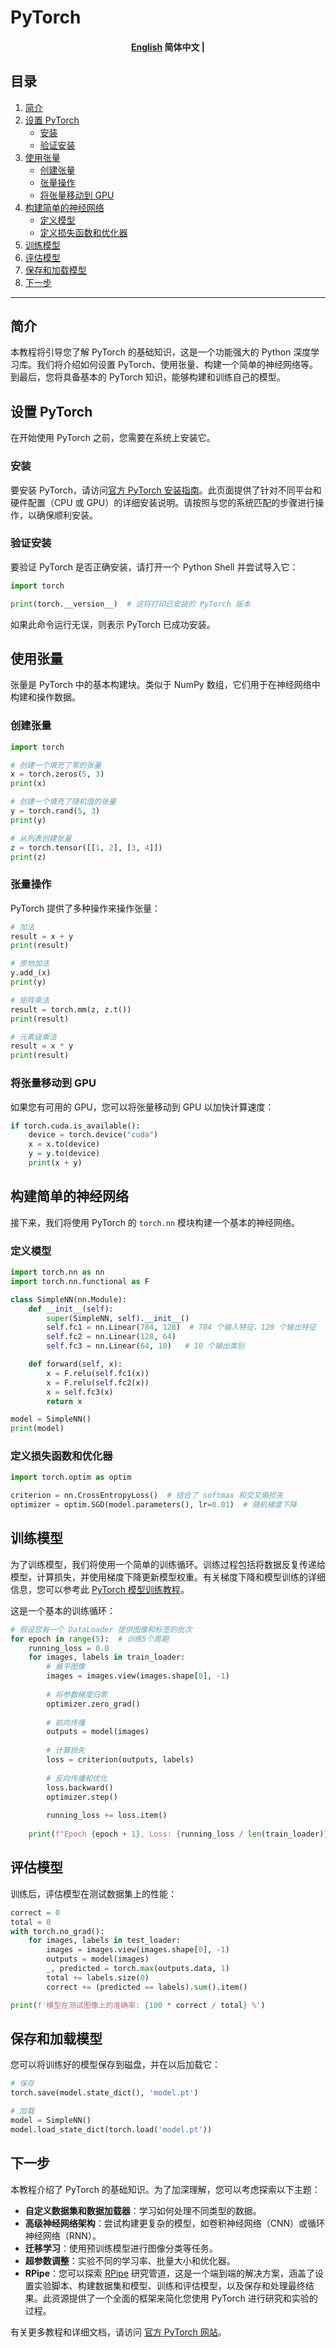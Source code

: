 # PyTorch

<h4 align="center">
    <p>
        <a href="https://github.com/Collaborative-AI/tutorial/blob/main/Pytorch/README.md">English</a>
        <b>简体中文</b> |
    </p>
</h4>

## 目录
1. [简介](#简介)
2. [设置 PyTorch](#设置-pytorch)
    - [安装](#安装)
    - [验证安装](#验证安装)
3. [使用张量](#使用张量)
    - [创建张量](#创建张量)
    - [张量操作](#张量操作)
    - [将张量移动到 GPU](#将张量移动到-gpu)
4. [构建简单的神经网络](#构建简单的神经网络)
    - [定义模型](#定义模型)
    - [定义损失函数和优化器](#定义损失函数和优化器)
5. [训练模型](#训练模型)
6. [评估模型](#评估模型)
7. [保存和加载模型](#保存和加载模型)
8. [下一步](#下一步)

---

## 简介

本教程将引导您了解 PyTorch 的基础知识，这是一个功能强大的 Python 深度学习库。我们将介绍如何设置 PyTorch、使用张量、构建一个简单的神经网络等。到最后，您将具备基本的 PyTorch 知识，能够构建和训练自己的模型。

## 设置 PyTorch

在开始使用 PyTorch 之前，您需要在系统上安装它。

### 安装

要安装 PyTorch，请访问[官方 PyTorch 安装指南](https://pytorch.org/get-started/locally/)。此页面提供了针对不同平台和硬件配置（CPU 或 GPU）的详细安装说明。请按照与您的系统匹配的步骤进行操作，以确保顺利安装。

### 验证安装

要验证 PyTorch 是否正确安装，请打开一个 Python Shell 并尝试导入它：

```python
import torch

print(torch.__version__)  # 这将打印已安装的 PyTorch 版本
```

如果此命令运行无误，则表示 PyTorch 已成功安装。

## 使用张量

张量是 PyTorch 中的基本构建块。类似于 NumPy 数组，它们用于在神经网络中构建和操作数据。

### 创建张量

```python
import torch

# 创建一个填充了零的张量
x = torch.zeros(5, 3)
print(x)

# 创建一个填充了随机值的张量
y = torch.rand(5, 3)
print(y)

# 从列表创建张量
z = torch.tensor([[1, 2], [3, 4]])
print(z)
```

### 张量操作

PyTorch 提供了多种操作来操作张量：

```python
# 加法
result = x + y
print(result)

# 原地加法
y.add_(x)
print(y)

# 矩阵乘法
result = torch.mm(z, z.t())
print(result)

# 元素级乘法
result = x * y
print(result)
```

### 将张量移动到 GPU

如果您有可用的 GPU，您可以将张量移动到 GPU 以加快计算速度：

```python
if torch.cuda.is_available():
    device = torch.device("cuda")
    x = x.to(device)
    y = y.to(device)
    print(x + y)
```

## 构建简单的神经网络

接下来，我们将使用 PyTorch 的 `torch.nn` 模块构建一个基本的神经网络。

### 定义模型

```python
import torch.nn as nn
import torch.nn.functional as F

class SimpleNN(nn.Module):
    def __init__(self):
        super(SimpleNN, self).__init__()
        self.fc1 = nn.Linear(784, 128)  # 784 个输入特征，128 个输出特征
        self.fc2 = nn.Linear(128, 64)
        self.fc3 = nn.Linear(64, 10)   # 10 个输出类别

    def forward(self, x):
        x = F.relu(self.fc1(x))
        x = F.relu(self.fc2(x))
        x = self.fc3(x)
        return x

model = SimpleNN()
print(model)
```

### 定义损失函数和优化器

```python
import torch.optim as optim

criterion = nn.CrossEntropyLoss()  # 结合了 softmax 和交叉熵损失
optimizer = optim.SGD(model.parameters(), lr=0.01)  # 随机梯度下降
```

## 训练模型

为了训练模型，我们将使用一个简单的训练循环。训练过程包括将数据反复传递给模型，计算损失，并使用梯度下降更新模型权重。有关梯度下降和模型训练的详细信息，您可以参考此 [PyTorch 模型训练教程](https://pytorch.org/tutorials/beginner/blitz/neural_networks_tutorial.html)。

这是一个基本的训练循环：

```python
# 假设您有一个 DataLoader 提供图像和标签的批次
for epoch in range(5):  # 训练5个周期
    running_loss = 0.0
    for images, labels in train_loader:
        # 展平图像
        images = images.view(images.shape[0], -1)
        
        # 将参数梯度归零
        optimizer.zero_grad()
        
        # 前向传播
        outputs = model(images)
        
        # 计算损失
        loss = criterion(outputs, labels)
        
        # 反向传播和优化
        loss.backward()
        optimizer.step()
        
        running_loss += loss.item()
    
    print(f"Epoch {epoch + 1}, Loss: {running_loss / len(train_loader)}")
```

## 评估模型

训练后，评估模型在测试数据集上的性能：

```python
correct = 0
total = 0
with torch.no_grad():
    for images, labels in test_loader:
        images = images.view(images.shape[0], -1)
        outputs = model(images)
        _, predicted = torch.max(outputs.data, 1)
        total += labels.size(0)
        correct += (predicted == labels).sum().item()

print(f'模型在测试图像上的准确率: {100 * correct / total} %')
```

## 保存和加载模型

您可以将训练好的模型保存到磁盘，并在以后加载它：

```python
# 保存
torch.save(model.state_dict(), 'model.pt')

# 加载
model = SimpleNN()
model.load_state_dict(torch.load('model.pt'))
```

## 下一步

本教程介绍了 PyTorch 的基础知识。为了加深理解，您可以考虑探索以下主题：

- **自定义数据集和数据加载器**：学习如何处理不同类型的数据。
- **高级神经网络架构**：尝试构建更复杂的模型，如卷积神经网络（CNN）或循环神经网络（RNN）。
- **迁移学习**：使用预训练模型进行图像分类等任务。
- **超参数调整**：实验不同的学习率、批量大小和优化器。
- **RPipe**：您可以探索 [RPipe](https://github.com/diaoenmao/RPipe) 研究管道，这是一个端到端的解决方案，涵盖了设置实验脚本、构建数据集和模型、训练和评估模型，以及保存和处理最终结果。此资源提供了一个全面的框架来简化您使用 PyTorch 进行研究和实验的过程。

有关更多教程和详细文档，请访问 [官方 PyTorch 网站](https://pytorch.org/tutorials/)。
